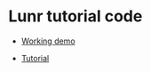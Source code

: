 # Lunr tutorial code

* [Working demo](https://savvasstephanides.github.io/tutorial-lunr/)

* [Tutorial](https://dev.to/savvasstephnds/need-search-for-your-website-this-is-the-easiest-way-to-do-it-4d8d)
